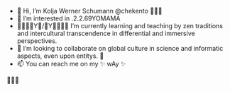 - 👋 Hi, I’m Kolja Werner Schumann @chekento 💞️💞️💞️
- 👀 I’m interested in .2.2.69YOMAMA
- 🌱🌱🌱🌱Y🌱/🌱Y🌱🌱🌱🌱 I’m currently learning and teaching by zen traditions and intercultural transcendence in differential and immersive perspectives.
- 💞️ I’m looking to collaborate on global culture in science and informatic aspects, even upon entitys. 👀
- 📫 You can reach me on my ✨ wAy ✨

<!---
chekento/chekento is a  repository because its `README.md` (this file) appears on your GitHub profile.
You can click the Preview link to take a look at your changes.
--->

👋👋👋 

